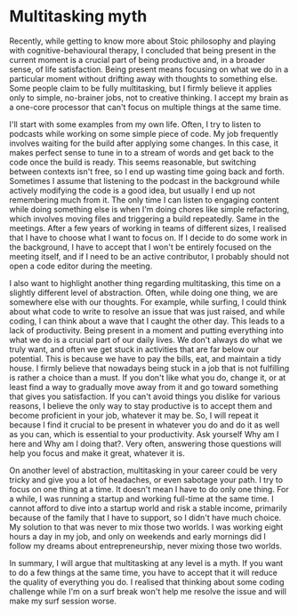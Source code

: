 # Multitasking myth

Recently, while getting to know more about Stoic philosophy and playing with cognitive-behavioural therapy, I concluded that being present in the current moment is a crucial part of being productive and, in a broader sense, of life satisfaction. Being present means focusing on what we do in a particular moment without drifting away with thoughts to something else. Some people claim to be fully multitasking, but I firmly believe it applies only to simple, no-brainer jobs, not to creative thinking. I accept my brain as a one-core processor that can't focus on multiple things at the same time.

I'll start with some examples from my own life. Often, I try to listen to podcasts while working on some simple piece of code. My job frequently involves waiting for the build after applying some changes. In this case, it makes perfect sense to tune in to a stream of words and get back to the code once the build is ready. This seems reasonable, but switching between contexts isn't free, so I end up wasting time going back and forth. Sometimes I assume that listening to the podcast in the background while actively modifying the code is a good idea, but usually I end up not remembering much from it. The only time I can listen to engaging content while doing something else is when I'm doing chores like simple refactoring, which involves moving files and triggering a build repeatedly. Same in the meetings. After a few years of working in teams of different sizes, I realised that I have to choose what I want to focus on. If I decide to do some work in the background, I have to accept that I won't be entirely focused on the meeting itself, and if I need to be an active contributor, I probably should not open a code editor during the meeting.

I also want to highlight another thing regarding multitasking, this time on a slightly different level of abstraction. Often, while doing one thing, we are somewhere else with our thoughts. For example, while surfing, I could think about what code to write to resolve an issue that was just raised, and while coding, I can think about a wave that I caught the other day. This leads to a lack of productivity. Being present in a moment and putting everything into what we do is a crucial part of our daily lives. We don't always do what we truly want, and often we get stuck in activities that are far below our potential. This is because we have to pay the bills, eat, and maintain a tidy house. I firmly believe that nowadays being stuck in a job that is not fulfilling is rather a choice than a must. If you don't like what you do, change it, or at least find a way to gradually move away from it and go toward something that gives you satisfaction. If you can't avoid things you dislike for various reasons, I believe the only way to stay productive is to accept them and become proficient in your job, whatever it may be. So, I will repeat it because I find it crucial to be present in whatever you do and do it as well as you can, which is essential to your productivity. Ask yourself Why am I here and Why am I doing that?. Very often, answering those questions will help you focus and make it great, whatever it is.

On another level of abstraction, multitasking in your career could be very tricky and give you a lot of headaches, or even sabotage your path. I try to focus on one thing at a time. It doesn't mean I have to do only one thing. For a while, I was running a startup and working full-time at the same time. I cannot afford to dive into a startup world and risk a stable income, primarily because of the family that I have to support, so I didn't have much choice. My solution to that was never to mix those two worlds. I was working eight hours a day in my job, and only on weekends and early mornings did I follow my dreams about entrepreneurship, never mixing those two worlds.

In summary, I will argue that multitasking at any level is a myth. If you want to do a few things at the same time, you have to accept that it will reduce the quality of everything you do. I realised that thinking about some coding challenge while I'm on a surf break won't help me resolve the issue and will make my surf session worse.